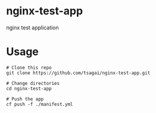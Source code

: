 # nginx-test-app
nginx test application


# Usage
```
# Clone this repo
git clone https://github.com/tsagai/nginx-test-app.git

# Change directories
cd nginx-test-app

# Push the app
cf push -f ./manifest.yml
```
